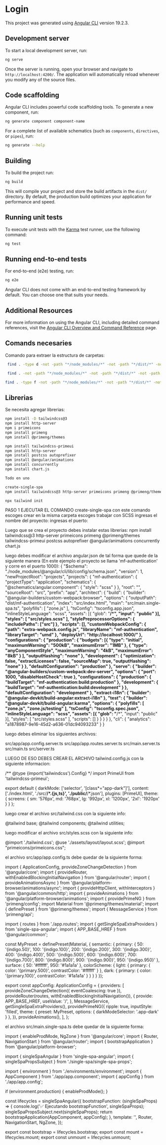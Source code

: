 # Login

This project was generated using [Angular CLI](https://github.com/angular/angular-cli) version 19.2.3.

## Development server

To start a local development server, run:

```bash
ng serve
```

Once the server is running, open your browser and navigate to `http://localhost:4200/`. The application will automatically reload whenever you modify any of the source files.

## Code scaffolding

Angular CLI includes powerful code scaffolding tools. To generate a new component, run:

```bash
ng generate component component-name
```

For a complete list of available schematics (such as `components`, `directives`, or `pipes`), run:

```bash
ng generate --help
```

## Building

To build the project run:

```bash
ng build
```

This will compile your project and store the build artifacts in the `dist/` directory. By default, the production build optimizes your application for performance and speed.

## Running unit tests

To execute unit tests with the [Karma](https://karma-runner.github.io) test runner, use the following command:

```bash
ng test
```

## Running end-to-end tests

For end-to-end (e2e) testing, run:

```bash
ng e2e
```

Angular CLI does not come with an end-to-end testing framework by default. You can choose one that suits your needs.

## Additional Resources

For more information on using the Angular CLI, including detailed command references, visit the [Angular CLI Overview and Command Reference](https://angular.dev/tools/cli) page.

## Comands necesaries

Comando para extraer la estructura de carpetas:

```bash
 find . -type d -not -path "*/node_modules/*" -not -path "*/dist/*" -not -path "*/.git/*" -not -path "*/.angular/*" -not -path "*/public/*" | sed 's/[^\/]*\//--/g;s/--/|__/g'

 find . -not -path "*/node_modules/*" -not -path "*/dist/*" -not -path "*/.git/*" -not -path "*/.angular/*" -not -path "*/public/*" | sed 's/[^\/]*\//--/g;s/--/|__/g'

find . -type f -not -path "*/node_modules/*" -not -path "*/dist/*" -not -path "*/.git/*" -not -path "*/.angular/*" -not -path "*/public/*" | sed 's/[^\/]*\//--/g;s/--/|__/g'

```
## Librerias

Se necesita agregar librerias:

```bash
npm install -D tailwindcss@3
npm install http-server
npm i primeicons
npm install primeng
npm install @primeng/themes

npm install tailwindcss-primeui
npm install http-server
npm install postcss autoprefixer
npm install @angular/animations
npm install concurrently
npm install chart.js

Todo en uno

create-single-spa
npm install tailwindcss@3 http-server primeicons primeng @primeng/themes tailwindcss-primeui  postcss autoprefixer @angular/animations concurrently chart.js

npx tailwind init
```


PASO 1 
EJECUTAR EL COMANDO 
create-single-spa
con este comando escoges crear en la misma carpeta
escoges trabajar con SCSS
ingresas el nombre del proyecto:
ingresas el puerto: 

Luego que se crea el proyecto debes instalar estas librerias:
npm install tailwindcss@3 http-server primeicons primeng @primeng/themes tailwindcss-primeui  postcss autoprefixer @angular/animations concurrently chart.js

luego debes modificar el archivo angular.json de tal forma que quede de la siguiente manera (En este ejemplo el proyecto se llama 'mf-authentication' y corre en el puerto 1000):
{
  "$schema": "./node_modules/@angular/cli/lib/config/schema.json",
  "version": 1,
  "newProjectRoot": "projects",
  "projects": {
    "mf-authentication": {
      "projectType": "application",
      "schematics": {
        "@schematics/angular:component": {
          "style": "scss"
        }
      },
      "root": "",
      "sourceRoot": "src",
      "prefix": "app",
      "architect": {
        "build": {
          "builder": "@angular-builders/custom-webpack:browser",
          "options": {
            "outputPath": "dist/mf-authentication",
            "index": "src/index.html",
            "main": "src/main.single-spa.ts",
            "polyfills": [
              "zone.js"
            ],
            "tsConfig": "tsconfig.app.json",
            "inlineStyleLanguage": "scss",
            "assets": [{
              "glob": "**/*",
              "input": "public"
            }],
            "styles": [
              "src/styles.scss"
            ],
            "stylePreprocessorOptions": {
              "includePaths": ["src"]
            },
            "scripts": [],
            "customWebpackConfig": {
              "path": "extra-webpack.config.js",
              "libraryName": "mf-authentication",
              "libraryTarget": "umd"
            },
            "deployUrl": "http://localhost:1000/"
          },
          "configurations": {
            "production": {
              "budgets": [{
                  "type": "initial",
                  "maximumWarning": "500kB",
                  "maximumError": "1MB"
                },
                {
                  "type": "anyComponentStyle",
                  "maximumWarning": "4kB",
                  "maximumError": "8kB"
                }
              ],
              "outputHashing": "none"
            },
            "development": {
              "optimization": false,
              "extractLicenses": false,
              "sourceMap": true,
              "outputHashing": "none"
            }
          },
          "defaultConfiguration": "production"
        },
        "serve": {
          "builder": "@angular-builders/custom-webpack:dev-server",
          "options": {
            "port": 1000,
            "disableHostCheck": true
          },
          "configurations": {
            "production": {
              "buildTarget": "mf-authentication:build:production"
            },
            "development": {
              "buildTarget": "mf-authentication:build:development"
            }
          },
          "defaultConfiguration": "development"
        },
        "extract-i18n": {
          "builder": "@angular-devkit/build-angular:extract-i18n"
        },
        "test": {
          "builder": "@angular-devkit/build-angular:karma",
          "options": {
            "polyfills": [
              "zone.js",
              "zone.js/testing"
            ],
            "tsConfig": "tsconfig.spec.json",
            "inlineStyleLanguage": "scss",
            "assets": [{
              "glob": "**/*",
              "input": "public"
            }],
            "styles": [
              "src/styles.scss"
            ],
            "scripts": []
          }
        }
      }
    }
  },
  "cli": {
    "analytics": "a1878987-9e16-45d2-a636-01dc94093233"
  }
}

luego debes eliminar los siguientes archivos:

src/app/app.config.server.ts
src/app/app.routes.server.ts
src/main.server.ts
src/main.ts
src/server.ts

LUEGO DE ESO DEBES CREAR EL ARCHIVO tailwind.config.js con la siguiente informacion:

/** @type {import('tailwindcss').Config} */
import PrimeUI from 'tailwindcss-primeui';

export default {
    darkMode: ['selector', '[class*="app-dark"]'],
    content: ['./index.html', './src/**/*.{js,ts}', './public/**/*.json'],
    plugins: [PrimeUI],
    theme: {
        screens: {
            sm: '576px',
            md: '768px',
            lg: '992px',
            xl: '1200px',
            '2xl': '1920px'
        }
    }
};

luego crear el archivo src/tailwind.css con la siguiente info:

@tailwind base;
@tailwind components;
@tailwind utilities;

luego modificar el archivo src/styles.scss con la siguiente info:

@import './tailwind.css';
@use './assets/layout/layout.scss';
@import "primeicons/primeicons.css";

el archivo src/app/app.config.ts debe quedar de la siguiente forma:


import { ApplicationConfig, provideZoneChangeDetection } from '@angular/core';
import { provideRouter, withEnabledBlockingInitialNavigation } from '@angular/router';
import { provideAnimationsAsync } from '@angular/platform-browser/animations/async';
import { provideHttpClient, withInterceptors } from '@angular/common/http';
import { provideAnimations } from '@angular/platform-browser/animations';
import { providePrimeNG } from 'primeng/config';
import Material from '@primeng/themes/material';
import { definePreset } from '@primeng/themes';
import { MessageService } from 'primeng/api';

import { routes } from './app.routes';
import { getSingleSpaExtraProviders } from 'single-spa-angular';
import { APP_BASE_HREF } from '@angular/common';

const MyPreset = definePreset(Material, {
  semantic: {
    primary: {
      50: '{indigo.50}',
      100: '{indigo.100}',
      200: '{indigo.200}',
      300: '{indigo.300}',
      400: '{indigo.400}',
      500: '{indigo.500}',
      600: '{indigo.600}',
      700: '{indigo.700}',
      800: '{indigo.800}',
      900: '{indigo.900}',
      950: '{indigo.950}'
    },
    surface: {
      50: '#ffffff',
      950: '#1a1a1a'
    },
    colorScheme: {
      light: {
        primary: {
          color: '{primary.500}',
          contrastColor: '#ffffff'
        }
      },
      dark: {
        primary: {
          color: '{primary.100}',
          contrastColor: '#1a1a1a'
        }
      }
    }
  }
});

export const appConfig: ApplicationConfig = {
  providers: [
    provideZoneChangeDetection({ eventCoalescing: true }),
    provideRouter(routes,
      withEnabledBlockingInitialNavigation()),
    {
      provide: APP_BASE_HREF,
      useValue: '/',
    },
    MessageService,
    getSingleSpaExtraProviders(),
    providePrimeNG({
      ripple: true,
      inputStyle: 'filled',
      theme: { preset: MyPreset, options: { darkModeSelector: '.app-dark' } },
    }),
    provideAnimations(),
  ],
};




el archivo src/main.single-spa.ts debe quedar de la siguiente forma:

import { enableProdMode, NgZone } from '@angular/core';
import { Router, NavigationStart } from '@angular/router';
import { bootstrapApplication } from '@angular/platform-browser';

import { singleSpaAngular } from 'single-spa-angular';
import { singleSpaPropsSubject } from './single-spa/single-spa-props';

import { environment } from './environments/environment';
import { AppComponent } from './app/app.component';
import { appConfig } from './app/app.config';


if (environment.production) {
  enableProdMode();
}

const lifecycles = singleSpaAngular({
  bootstrapFunction: (singleSpaProps) => {
    console.log('✅ Ejecutando bootstrapFunction', singleSpaProps);
    singleSpaPropsSubject.next(singleSpaProps);
    return bootstrapApplication(AppComponent, appConfig);
  },
  template: '<app-layout />',
  Router,
  NavigationStart,
  NgZone,
});

export const bootstrap = lifecycles.bootstrap;
export const mount = lifecycles.mount;
export const unmount = lifecycles.unmount;
